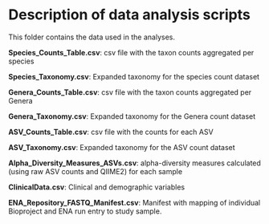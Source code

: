 # Description of data analysis scripts

This folder contains the data used in the analyses.

**Species_Counts_Table.csv**: csv file with the taxon counts aggregated per species

**Species_Taxonomy.csv**: Expanded taxonomy for the species count dataset

**Genera_Counts_Table.csv**: csv file with the taxon counts aggregated per Genera

**Genera_Taxonomy.csv**: Expanded taxonomy for the Genera count dataset

**ASV_Counts_Table.csv**: csv file with the counts for each ASV

**ASV_Taxonomy.csv**: Expanded taxonomy for the ASV count dataset

**Alpha_Diversity_Measures_ASVs.csv**: alpha-diversity measures calculated (using raw ASV counts and QIIME2) for each sample

**ClinicalData.csv**: Clinical and demographic variables

**ENA_Repository_FASTQ_Manifest.csv**: Manifest with mapping of individual Bioproject and ENA run entry to study sample. 
